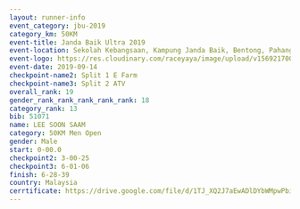 ```yaml
---
layout: runner-info 
event_category: jbu-2019 
category_km: 50KM 
event-title: Janda Baik Ultra 2019 
event-location: Sekolah Kebangsaan, Kampung Janda Baik, Bentong, Pahang, Malaysia 
event-logo: https://res.cloudinary.com/raceyaya/image/upload/v1569217009/logo/janda-baik_vch1pc.jpg 
event-date: 2019-09-14 
checkpoint-name2: Split 1 E Farm 
checkpoint-name3: Split 2 ATV 
overall_rank: 19
gender_rank_rank_rank_rank_rank: 18
category_rank: 13
bib: 51071
name: LEE SOON SAAM
category: 50KM Men Open
gender: Male
start: 0-00.0
checkpoint2: 3-00-25
checkpoint3: 6-01-06
finish: 6-28-39
country: Malaysia
cerrtificate: https://drive.google.com/file/d/1TJ_XQ2J7aEwADlDYbWMpwPbiVIDjjwFn/view?usp=sharing
---
```

